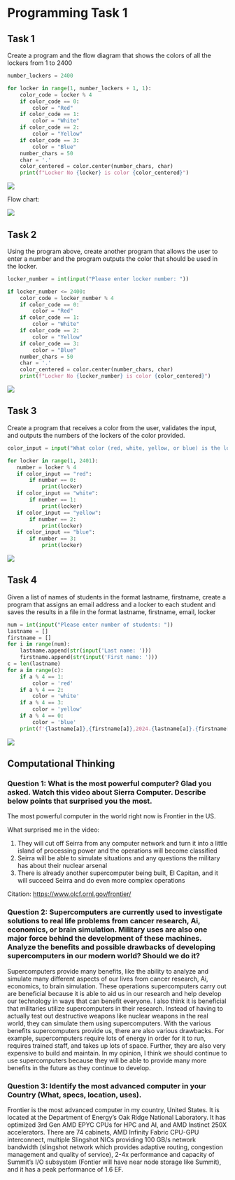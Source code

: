 # Programming Task 1

## Task 1
Create a program and the flow diagram that shows the colors of all the lockers from 1 to 2400


```.py
number_lockers = 2400

for locker in range(1, number_lockers + 1, 1):
    color_code = locker % 4
    if color_code == 0:
        color = "Red"
    if color_code == 1:
        color = "White"
    if color_code == 2:
        color = "Yellow"
    if color_code == 3:
        color = "Blue"
    number_chars = 50
    char = '.'
    color_centered = color.center(number_chars, char)
    print(f"Locker No {locker} is color {color_centered}")
```


![](prgmtask1_task1.jpg)


Flow chart:

![](prgmtask1_task1flowchart.jpg)


## Task 2
Using the program above, create another program that allows the user to enter a number and the program outputs the color that should be used in the locker.


```.py
locker_number = int(input("Please enter locker number: "))

if locker_number <= 2400:
    color_code = locker_number % 4
    if color_code == 0:
        color = "Red"
    if color_code == 1:
        color = "White"
    if color_code == 2:
        color = "Yellow"
    if color_code == 3:
        color = "Blue"
    number_chars = 50
    char = '.'
    color_centered = color.center(number_chars, char)
    print(f"Locker No {locker_number} is color {color_centered}")
 ```
 
 
 ![](prgmtask1_task2.jpg)
 
 
 ## Task 3
 Create a program that receives a color from the user, validates the input,  and outputs the numbers of the lockers of the color provided. 
 
 
 ```.py
 color_input = input("What color (red, white, yellow, or blue) is the locker? ")

for locker in range(1, 2401):
    number = locker % 4
    if color_input == "red":
        if number == 0:
            print(locker)
    if color_input == "white":
        if number == 1:
            print(locker)
    if color_input == "yellow":
        if number == 2:
            print(locker)
    if color_input == "blue":
        if number == 3:
            print(locker)
 ```
 
 
 ![](prgmtask1_task3.jpg)
 
 
 ## Task 4
Given a list of names of students in the format lastname, firstname, create a program that assigns an email address and a locker to each student and saves the results in a file in the format lastname, firstname, email, locker 


```.py
num = int(input("Please enter number of students: "))
lastname = []
firstname = []
for i in range(num):
    lastname.append(str(input('Last name: ')))
    firstname.append(str(input('First name: ')))
c = len(lastname)
for a in range(c):
    if a % 4 == 1:
        color = 'red'
    if a % 4 == 2:
        color = 'white'
    if a % 4 == 3:
        color = 'yellow'
    if a % 4 == 0:
        color = 'blue'
    print(f'{lastname[a]},{firstname[a]},2024.{lastname[a]}.{firstname[a]}@uwcisak.jp,{color}')
```


![](prgmtask1_task4.jpg)


## Computational Thinking

### Question 1: What is the most powerful computer? Glad you asked. Watch this video about Sierra Computer. Describe below points that surprised you the most.

The most powerful computer in the world right now is Frontier in the US. 

What surprised me in the video:
1. They will cut off Seirra from any computer network and turn it into a little island of processing power and the operations will become classified
2. Seirra will be able to simulate situations and any questions the military has about their nuclear arsenal
3. There is already another supercomputer being built, El Capitan, and it will succeed Seirra and do even more complex operations

Citation: https://www.olcf.ornl.gov/frontier/


### Question 2: Supercomputers are currently used to investigate solutions to real life problems from cancer research, Ai, economics, or brain simulation. Military uses are also one major force behind the development of these machines. Analyze the benefits and possible drawbacks of developing supercomputers in our modern world? Should we do it?

Supercomputers provide many benefits, like the ability to analyze and simulate many different aspects of our lives from cancer research, Ai, economics, to brain simulation. These operations supercomputers carry out are beneficial because it is able to aid us in our research and help develop our technology in ways that can benefit everyone. I also think it is beneficial that militaries utilize supercomputers in their research. Instead of having to actually test out destructive weapons like nuclear weapons in the real world, they can simulate them using supercomputers. With the various benefits supercomputers provide us, there are also various drawbacks. For example, supercomputers require lots of energy in order for it to run, requires trained staff, and takes up lots of space. Further, they are also very expensive to build and maintain. In my opinion, I think we should continue to use supercomputers because they will be able to provide many more benefits in the future as they continue to develop.


### Question 3: Identify the most advanced computer in your Country (What, specs, location, uses). 

Frontier is the most advanced computer in my country, United States. It is located at the Department of Energy’s Oak Ridge National Laboratory. It has optimized 3rd Gen AMD EPYC CPUs for HPC and AI, and AMD Instinct 250X accelerators. There are 74 cabinets, AMD Infinity Fabric CPU-GPU interconnect, multiple Slingshot NICs providing 100 GB/s network bandwidth (slingshot network which provides adaptive routing, congestion management and quality of service), 2-4x performance and capacity of Summit’s I/O subsystem (Fontier will have near node storage like Summit), and it has a peak performance of 1.6 EF.


